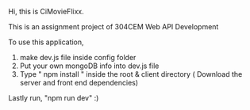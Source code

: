 Hi, this is CiMovieFlixx.

This is an assignment project of 304CEM Web API Development

To use this application, 

1. make dev.js file inside config folder
2. Put your own mongoDB info into dev.js file
3. Type  " npm install " inside the root & client directory ( Download the server and front end dependencies)


Lastly run, "npm run dev" :)
